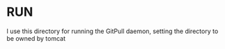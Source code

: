 # RUN

I use this directory for running the GitPull daemon, setting the directory to be owned by tomcat

